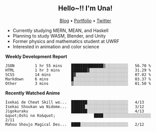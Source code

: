 <h2 align="center">
  Hello~!! I'm Una!
</h2>

<p align="center">
  <a href="https://anarchy.website/">Blog</a> &bull;
  <a href="https://una-ada.github.io/">Portfolio</a> &bull;
  <a href="https://twitter.com/xn__z7x">Twitter</a>
</p>

- Currently studying MERN, MEAN, and Haskell
- Planning to study WASM, Blender, and Unity
- Former physics and mathematics student at UWRF
- Interested in animation and color science

**Weekly Development Report**

<!--START_SECTION:waka-->

```text
JSON         1 hr 55 mins    ██████████████▒░░░░░░░░░░   56.70 %
HTML         1 hr 3 mins     ███████▓░░░░░░░░░░░░░░░░░   31.29 %
SCSS         14 mins         █▓░░░░░░░░░░░░░░░░░░░░░░░   07.02 %
Markdown     6 mins          █░░░░░░░░░░░░░░░░░░░░░░░░   03.37 %
Other        3 mins          ▒░░░░░░░░░░░░░░░░░░░░░░░░   01.50 %
```

<!--END_SECTION:waka-->

**Recently Watched Anime**

<!-- RECENT-ANIME:START -->

    Isekai de Cheat Skill wo...  ███████░░░░░░░░░░░░░░░░░░   4/13
    Isekai Shoukan wa Nidome...  ██████░░░░░░░░░░░░░░░░░░░   3/12
    Jigokuraku                   ███████░░░░░░░░░░░░░░░░░░   4/13
    &quot;Oshi no Ko&quot;                 ████░░░░░░░░░░░░░░░░░░░░░   2/11
    Mahou Shoujo Magical Des...  ████░░░░░░░░░░░░░░░░░░░░░   2/12
<!-- RECENT-ANIME:END -->
